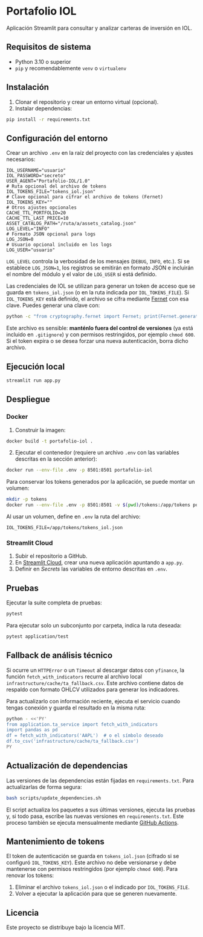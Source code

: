 # Portafolio IOL

Aplicación Streamlit para consultar y analizar carteras de inversión en IOL.

## Requisitos de sistema

- Python 3.10 o superior
- `pip` y recomendablemente `venv` o `virtualenv`

## Instalación

1. Clonar el repositorio y crear un entorno virtual (opcional).
2. Instalar dependencias:

```bash
pip install -r requirements.txt
```

## Configuración del entorno

Crear un archivo `.env` en la raíz del proyecto con las credenciales y ajustes necesarios:

```env
IOL_USERNAME="usuario"
IOL_PASSWORD="secreto"
USER_AGENT="Portafolio-IOL/1.0"
# Ruta opcional del archivo de tokens
IOL_TOKENS_FILE="tokens_iol.json"
# Clave opcional para cifrar el archivo de tokens (Fernet)
IOL_TOKENS_KEY=""
# Otros ajustes opcionales
CACHE_TTL_PORTFOLIO=20
CACHE_TTL_LAST_PRICE=10
ASSET_CATALOG_PATH="/ruta/a/assets_catalog.json"
LOG_LEVEL="INFO"
# Formato JSON opcional para logs
LOG_JSON=0
# Usuario opcional incluido en los logs
LOG_USER="usuario"
```

`LOG_LEVEL` controla la verbosidad de los mensajes (`DEBUG`, `INFO`, etc.). Si se establece `LOG_JSON=1`, los registros se emitirán en formato JSON e incluirán el nombre del módulo y el valor de `LOG_USER` si está definido.

Las credenciales de IOL se utilizan para generar un token de acceso que se guarda en `tokens_iol.json` (o en la ruta indicada por `IOL_TOKENS_FILE`). Si `IOL_TOKENS_KEY` está definido, el archivo se cifra mediante [Fernet](https://cryptography.io/en/latest/fernet/) con esa clave. Puedes generar una clave con:

```bash
python -c "from cryptography.fernet import Fernet; print(Fernet.generate_key().decode())"
```

Este archivo es sensible: **manténlo fuera del control de versiones** (ya está incluido en `.gitignore`) y con permisos restringidos, por ejemplo `chmod 600`. Si el token expira o se desea forzar una nueva autenticación, borra dicho archivo.

## Ejecución local

```bash
streamlit run app.py
```

## Despliegue

### Docker

1. Construir la imagen:

```bash
docker build -t portafolio-iol .
```

2. Ejecutar el contenedor (requiere un archivo `.env` con las variables descritas en la sección anterior):

```bash
docker run --env-file .env -p 8501:8501 portafolio-iol
```

Para conservar los tokens generados por la aplicación, se puede montar un volumen:

```bash
mkdir -p tokens
docker run --env-file .env -p 8501:8501 -v $(pwd)/tokens:/app/tokens portafolio-iol
```

Al usar un volumen, define en `.env` la ruta del archivo:

```env
IOL_TOKENS_FILE=/app/tokens/tokens_iol.json
```

### Streamlit Cloud

1. Subir el repositorio a GitHub.
2. En [Streamlit Cloud](https://streamlit.io/cloud), crear una nueva aplicación apuntando a `app.py`.
3. Definir en *Secrets* las variables de entorno descritas en `.env`.

## Pruebas

Ejecutar la suite completa de pruebas:

```bash
pytest
```

Para ejecutar solo un subconjunto por carpeta, indica la ruta deseada:

```bash
pytest application/test
```

## Fallback de análisis técnico

Si ocurre un `HTTPError` o un `Timeout` al descargar datos con `yfinance`,
la función `fetch_with_indicators` recurre al archivo local
`infrastructure/cache/ta_fallback.csv`. Este archivo contiene datos
de respaldo con formato OHLCV utilizados para generar los indicadores.

Para actualizarlo con información reciente, ejecuta el servicio cuando
tengas conexión y guarda el resultado en la misma ruta:

```bash
python - <<'PY'
from application.ta_service import fetch_with_indicators
import pandas as pd
df = fetch_with_indicators('AAPL')  # o el símbolo deseado
df.to_csv('infrastructure/cache/ta_fallback.csv')
PY
```


## Actualización de dependencias

Las versiones de las dependencias están fijadas en `requirements.txt`. Para actualizarlas de forma segura:

```bash
bash scripts/update_dependencies.sh
```

El script actualiza los paquetes a sus últimas versiones, ejecuta las pruebas y, si todo pasa, escribe las nuevas versiones en `requirements.txt`. Este proceso también se ejecuta mensualmente mediante [GitHub Actions](.github/workflows/dependency-update.yml).

## Mantenimiento de tokens

El token de autenticación se guarda en `tokens_iol.json` (cifrado si se configuró `IOL_TOKENS_KEY`). Este archivo no debe versionarse y debe mantenerse con permisos restringidos (por ejemplo `chmod 600`). Para renovar los tokens:

1. Eliminar el archivo `tokens_iol.json` o el indicado por `IOL_TOKENS_FILE`.
2. Volver a ejecutar la aplicación para que se generen nuevamente.

## Licencia

Este proyecto se distribuye bajo la licencia MIT.
